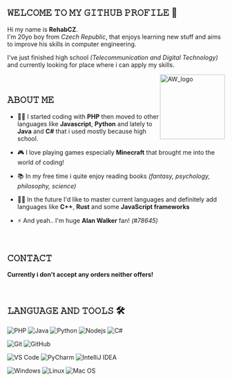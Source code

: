 ## 𝚆𝙴𝙻𝙲𝙾𝙼𝙴 𝚃𝙾 𝙼𝚈 𝙶𝙸𝚃𝙷𝚄𝙱 𝙿𝚁𝙾𝙵𝙸𝙻𝙴 👋

<!-- Introduction -->

<p> 
Hi my name is <b>RehabCZ</b>.<br>
I'm 20yo boy from <i>Czech Republic</i>, that enjoys learning new stuff and aims to improve his skills in computer engineering.

I've just finished high school _(Telecommunication and Digital Technology)_ and currently looking for place where i can apply my skills.

</p>

<!-- Alan Walker Hey Gif -->

<img align="right" alt="AW_logo" width="150px" height="150px" src="https://media.giphy.com/media/SYWZ3qmT3LJCmAhaTc/giphy.gif" />

<br>

## 𝙰𝙱𝙾𝚄𝚃 𝙼𝙴

<!-- About me stuff -->

-   👨‍💻 I started coding with **PHP** then moved to other languages like **Javascript**, **Python** and lately to **Java** and **C#** that i used mostly because high school.

-   🎮 I love playing games especially **Minecraft** that brought me into the world of coding!

-   📚 In my free time i quite enjoy reading books _(fantasy, psychology, philosophy, science)_

-   💪🏼 In the future I'd like to master current languages and definitely add languages like **C++**, **Rust** and some **JavaScript frameworks**

-   ⚡ And yeah.. I'm huge **Alan Walker** fan! _(#78645)_

<br>

<!-- Contacts -->

## 𝙲𝙾𝙽𝚃𝙰𝙲𝚃

**Currently i don't accept any orders neither offers!**

<br>

## 𝙻𝙰𝙽𝙶𝚄𝙰𝙶𝙴 𝙰𝙽𝙳 𝚃𝙾𝙾𝙻𝚂 🛠

<!-- Language and tools i'm currently using -->

<!-- Languages -->

![PHP](https://img.shields.io/badge/php-%23777BB4.svg?style=flat-square&logo=php&logoColor=white)
![Java](https://img.shields.io/badge/-Java-5B4638?style=flat-square&logo=java&logoColor=ffffff)
![Python](https://img.shields.io/badge/-Python-3776AB?style=flat-square&logo=python&logoColor=ffffff)
![Nodejs](https://img.shields.io/badge/-Nodejs-339933?style=flat-square&logo=Node.js&logoColor=ffffff)
![C#](https://img.shields.io/badge/C%23-%23239120.svg?style=flat-square&logo=c-sharp&logoColor=white)

<!-- Tools -->

![Git](https://img.shields.io/badge/-Git-%23F05032?style=flat-square&logo=git&logoColor=%23ffffff)
![GitHub](https://img.shields.io/badge/-GitHub-181717?style=flat-square&logo=github)

<!-- Editors & IDEs -->

![VS Code](https://img.shields.io/badge/-VS%20Code-007ACC?style=flat-square&logo=visual-studio-code&logoColor=ffffff)
![PyCharm](https://img.shields.io/badge/PyCharm-3CB371?style=flat-square&logo=pycharm)
![IntelliJ IDEA](https://img.shields.io/badge/IntelliJ%20IDEA-800080.svg?style=flat-square&logo=intellij-idea&logoColor=white)

<!-- Operating Systems -->

![Windows](https://img.shields.io/badge/-Windows-0078D6?style=flat-square&logo=windows&logoColor=ffffff)
![Linux](https://img.shields.io/badge/-Linux%20Mint-378805?style=flat-square&logo=linuxmint&logoColor=ffffff)
![Mac OS](https://img.shields.io/badge/-Mac%20OS-ffffff?style=flat-square&logo=apple&logoColor=gray)
